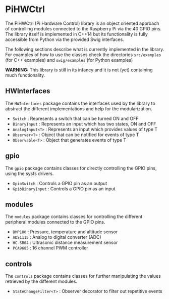 PiHWCtrl
========

The PiHWCtrl (Pi Hardware Control) library is an object oriented approach of
controlling modules connected to the Raspberry Pi via the 40 GPIO pins. The
library itself is implemented in C++14 but its functionality is fully accessible
from Python via the provided Swig interfaces.

The following sections describe what is currently implemented in the library.
For examples of how to use the classes check the directories `src/examples` (for
C++ examples) and `swig/examples` (for Python examples)

**WARNING:** This library is still in its infancy and it is not (yet) containing
much functionality.


HWInterfaces
------------

The `HWInterfaces` package contains the interfaces used by the library to
abstract the different implementations and help for the modularization.

- `Switch` : Represents a switch that can be turned ON and OFF
- `BinaryInput` : Represents an input which has two states, ON and OFF
- `AnalogInput<T>` : Represents an input which provides values of type T
- `Observer<T>` : Object that can be notified for events of type T
- `Observable<T>` : Object that generates events of type T


gpio
----

The `gpio` package contains classes for directly controlling the GPIO pins,
using the sysfs drivers.

- `GpioSwitch` : Controls a GPIO pin as an output
- `GpioBinaryInput` : Controls a GPIO pin as an input


modules
-------

The `modules` package contains classes for controlling the different peripheral
modules connected to the GPIO pins.

- `BMP180` : Pressure, temperature and altitude sensor
- `ADS1115` : Analog to digital converter (ADC)
- `HC-SR04` : Ultrasonic distance measurement sensor
- `PCA9685` : 16 channel PWM controller

controls
--------

The `controls` package contains classes for further manipulating the values
retrieved by the different modules.

- `StateChangeFilter<T>` : Observer decorator to filter out repetitive events

